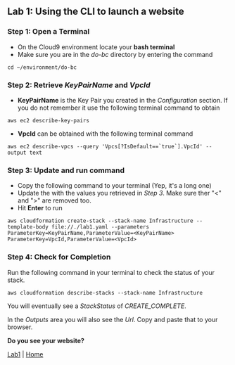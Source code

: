 ## Lab 1: Using the CLI to launch a website

### Step 1: Open a Terminal
- On the Cloud9 environment locate your **bash terminal**
- Make sure you are in the *do-bc* directory by entering the command
```
cd ~/environment/do-bc
```

### Step 2: Retrieve *KeyPairName* and *VpcId*
- **KeyPairName** is the Key Pair you created in the *Configuration* section. If you do not remember it use the following terminal command to obtain
```
aws ec2 describe-key-pairs
```
- **VpcId** can be obtained with the following terminal command
```
aws ec2 describe-vpcs --query 'Vpcs[?IsDefault==`true`].VpcId' --output text
```

### Step 3: Update and run command
- Copy the following command to your terminal (Yep, it's a long one)
- Update the <placeholders> with the values you retrieved in *Step 3*. Make sure ther "<" and ">" are removed too.
- Hit **Enter** to run
```
aws cloudformation create-stack --stack-name Infrastructure --template-body file://./lab1.yaml --parameters ParameterKey=KeyPairName,ParameterValue=<KeyPairName> ParameterKey=VpcId,ParameterValue=<VpcId>
```

### Step 4: Check for Completion
Run the following command in your terminal to check the status of your stack.
```
aws cloudformation describe-stacks --stack-name Infrastructure
```
You will eventually see a *StackStatus* of *CREATE_COMPLETE*.

In the *Outputs* area you will also see the *Url*. Copy and paste that to your browser.

**Do you see your website?**

[Lab1](README.md) | [Home](../../README.md)